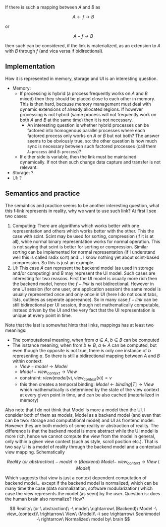 If there is such a mapping between $A$ and $B$ as

$$
A \leftarrow f \rightarrow B
$$

or

$$
A - f \rightarrow B
$$

then such can be considered, if the link is materialized, as an extension to $A$ with $B$ through $f$ 
(and vica versa if bidirectional). 

## Implementation

How it is represented in memory, storage and UI is an interesting question.

- Memory: 
  - If processing is hybrid (a process frequently works on $A$ and $B$ mixed) then they should be placed close to each other
    in memory. This is then hard, because memory management must deal with dynamic extensions of already allocated regions.
    If however processing is not hybrid (same process will not frequently work on both $A$ and $B$ at the same time) then it
    is not necessary.
    - An interesting question is whether hybrid processes can be factored into homogenous parallel processes where each factored
      process only works on $A$ or $B$ but not both? The answer seems to be obviously true, so: the other question is how much
      sync is necessary between such factored processes (call them `A-process` and `B-process`)?
  - If either side is variable, then the link must be maintained dynamically. If not then such 
    change data capture and transfer is not relevant.
- Storage: ?
- UI: ?

## Semantics and practice

The semantics and practice seems to be another interesting question, what this f-link represents in reality, why we want to use such 
link? At first I see two cases:

1. Computing: There are algorithms which works better with one representation and others which works better with the other. This the
   case with scint. Scint may be used for sorting, compression (if it is at all), while normal binary representation works for normal
   operation. This is not saying that scint is better for sorting or compression. Similar sorting can be implemented for normal
   representation (if I understand well this is called radix sort) and... I know nothing yet about scint-based compression. So this is
   just an example.
2. UI: This case $A$ can represent the backend model (as used in storage and/or computing) and $B$ may represent the UI model. Such cases
   are interesting for two reasons. First the UI model is usually more rich then the backend model, hence the $f-link$ is not bidirectional.
   However in one UI session (for one user, one application session) the same model is usually represented once and only once in UI (here
   I do not count tabs, lists, outlines as seperate appereance). So in many case $f-link$ can be still bidirectional per UI session, though
   not mathematically computable, instead driven by the UI and the very fact that the UI representation is unique at every point in time.

Note that the last is somewhat hints that links, mappings has at least two meanings: 
 - The computational meaning, when from $a ∈ A$, $b ∈ B$ can  be computed
 - The instance meaning, when from $b ∈ B$, $a ∈ A$ can be computed, but even though the opposite is not true, there is only one instance of $b$ representing $a$. So there is still a bidirectional mapping between $A$ and $B$ within context:
    - $View  - model \rightarrow Model$
    - $Model  - view_{context} \rightarrow View$
    - constraint: $view( model(v), view_{context}(v) ) = v$
    - this then creates a temporal binding: $Model \leftarrow binding[T] \rightarrow View$ which mathematically is determined by the state of the
      view context at every given point in time, and can be also cached (materialized in memory)

Also note that I do not think that Model is more a model then the UI. I consider both of them as models, Model as a backend model (and even that can be two: storage and computational model) and UI as frontend model. However they are both models of some reality or abstraction of reality. The difference is that the backend model is more abstract while the UI model is more rich, hence we cannot compute the view from the model in general, only within a given view context (such as style, scroll position etc.). That is two say UI is a model of reality through the backend model and a contextual view mapping. Schematically

$$
Reality\ (or \ abstraction)\ -\ model\ \rightarrow\ (Backend)\ Model -\ view_{context}\ \rightarrow\ View\ (Model)
$$

Which suggests that view is just a context dependent computation of backend model... except if the backend model is normalized, which can be many time the case (data normalization, software modularization) which case the view represents the model (as seen) by the user. Question is: does the human brain also normalize? How?


$$
Reality\ (or \ abstraction)\ -\ model\ \rightarrow\ (Backend)\ Model -\ view_{context}\ \rightarrow\ View\ (Model)\ -\ see \rightarrow\ Seen\model -\ rightarrow\ Normalized\ model by\ brain
$$
